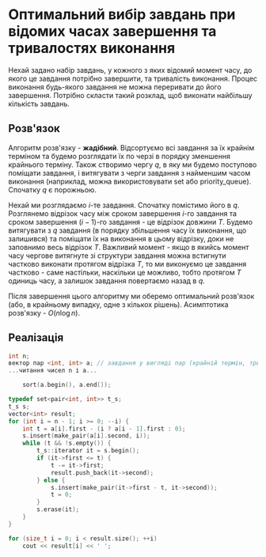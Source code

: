 # Оптимальний вибір завдань при відомих часах завершення та тривалостях виконання

Нехай задано набір завдань, у кожного з яких відомий момент часу, до якого це завдання потрібно завершити, та тривалість виконання. Процес виконання будь-якого завдання не можна переривати до його завершення. Потрібно скласти такий розклад, щоб виконати найбільшу кількість завдань.

## Розв'язок

Алгоритм розв'язку - **жадібний**. Відсортуємо всі завдання за їх крайнім терміном та будемо розглядати їх по черзі в порядку зменшення крайнього терміну. Також створимо чергу $q$, в яку ми будемо поступово поміщати завдання, і витягувати з черги завдання з найменшим часом виконання (наприклад, можна використовувати set або priority_queue). Спочатку $q$ є порожньою.

Нехай ми розглядаємо $i$-те завдання. Спочатку помістимо його в $q$. Розглянемо відрізок часу між сроком завершення $i$-го завдання та сроком завершення $(i-1)$-го завдання - це відрізок довжини $T$. Будемо витягувати з $q$ завдання (в порядку збільшення часу їх виконання, що залишився) та поміщати їх на виконання в цьому відрізку, доки не заповнимо весь відрізок $T$. Важливий момент - якщо в якийсь момент часу чергове витягнуте зі структури завдання можна встигнути частково виконати протягом відрізка $T$, то ми виконуємо це завдання частково - саме настільки, наскільки це можливо, тобто протягом $T$ одиниць часу, а залишок завдання повертаємо назад в $q$.

Після завершення цього алгоритму ми оберемо оптимальний розв'язок (або, в крайньому випадку, одне з кількох рішень). Асимптотика розв'язку - $O(n \log n)$.

## Реалізація

<!--- TODO: specify code snippet id -->
``` cpp
int n;
вектор пар <int, int> a; // завдання у вигляді пар (крайній термін, тривалість)
...читання чисел n і a...

    sort(a.begin(), a.end());

typedef set<pair<int, int>> t_s;
t_s s;
vector<int> result;
for (int i = n - 1; i >= 0; --i) {
    int t = a[i].first - (i ? a[i - 1].first : 0);
    s.insert(make_pair(a[i].second, i));
    while (t && !s.empty()) {
        t_s::iterator it = s.begin();
        if (it->first <= t) {
            t -= it->first;
            result.push_back(it->second);
        } else {
            s.insert(make_pair(it->first - t, it->second));
            t = 0;
        }
        s.erase(it);
    }
}

for (size_t i = 0; i < result.size(); ++i)
    cout << result[i] << ' ';
```